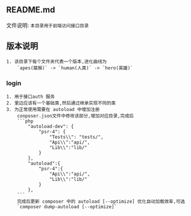 README.md
-------------------------
文件说明: `本目录用于前端访问接口目录`
## 版本说明
    1. 该目录下每个文件夹代表一个版本,进化曲线为
        `apes(猿猴)` -> `human(人类)` -> `hero(英雄)`
### login
    1. 用于接口auth 服务
    2. 里边应该有一个基础类,然后通过继承实现不同的类
    3. 为正常使用需要在 autoload 中增加注册
        conposer.json文件中修改该部分,增加对应目录,完成后
        ```php
            "autoload-dev": {
                "psr-4": {
                    "Tests\\": "tests/",
                    "Api\\":"api/",
                    "Lib\\":"lib/"
                }
            },
            "autoload":{
                "psr-4":{
                    "Api\\":"api/",
                    "Lib\\":"lib/"
                }
            },
        ```
        完成后更新 composer 中的 autoload [--optimize] 优化自动加载效率,可选
        `composer dump-autoload [--optimize]`
